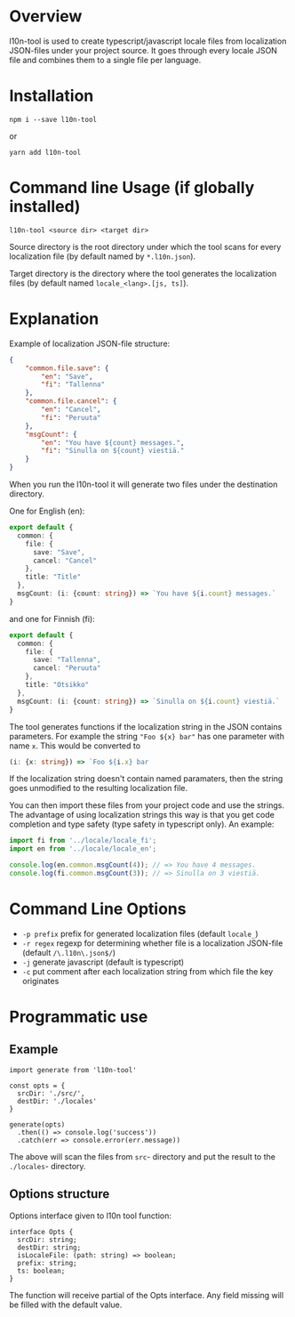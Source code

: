 Overview
========

l10n-tool is used to create typescript/javascript locale files from localization JSON-files under your project source. It goes through every locale JSON file and combines them to a single file per language.

Installation
============
`npm i --save l10n-tool`

or

`yarn add l10n-tool`

Command line Usage (if globally installed)
=====

`l10n-tool <source dir> <target dir>`


Source directory is the root directory under which the tool scans for every localization file (by default named by `*.l10n.json`).

Target directory is the directory where the tool generates the localization files (by default named `locale_<lang>.[js, ts]`).

Explanation
========

Example of localization JSON-file structure:
```json
{
    "common.file.save": {
        "en": "Save",
        "fi": "Tallenna"
    },
    "common.file.cancel": {
        "en": "Cancel",
        "fi": "Peruuta"
    },
    "msgCount": {
        "en": "You have ${count} messages.",
        "fi": "Sinulla on ${count} viestiä."
    }
}
```

When you run the l10n-tool it will generate two files under the destination directory.

One for English (en):

```typescript
export default {
  common: {
    file: {
      save: "Save",
      cancel: "Cancel"
    },
    title: "Title"
  },
  msgCount: (i: {count: string}) => `You have ${i.count} messages.`
}
```

and one for Finnish (fi):

```typescript
export default {
  common: {
    file: {
      save: "Tallenna",
      cancel: "Peruuta"
    },
    title: "Otsikko"
  },
  msgCount: (i: {count: string}) => `Sinulla on ${i.count} viestiä.`
}
```

The tool generates functions if the localization string in the JSON contains parameters. For example the string `"Foo ${x} bar"` has one parameter with name `x`. This would be converted to 
```typescript
(i: {x: string}) => `Foo ${i.x} bar
```

If the localization string doesn't contain named paramaters, then the string goes unmodified to the resulting localization file.

You can then import these files from your project code and use the strings. The advantage of using localization strings this way is that you get code completion and type safety (type safety in typescript only). An example:

```typescript
import fi from '../locale/locale_fi';
import en from '../locale/locale_en';

console.log(en.common.msgCount(4)); // => You have 4 messages.
console.log(fi.common.msgCount(3)); // => Sinulla on 3 viestiä.
```

Command Line Options
=======
* `-p prefix` prefix for generated localization files (default `locale_`)
* `-r regex` regexp for determining whether file is a localization JSON-file (default `/\.l10n\.json$/`)
* `-j` generate javascript (default is typescript)
* `-c` put comment after each localization string from which file the key originates

Programmatic use
================

Example
-------

```
import generate from 'l10n-tool'

const opts = {
  srcDir: './src/',
  destDir: './locales'
}

generate(opts)
  .then(() => console.log('success')) 
  .catch(err => console.error(err.message))
```

The above will scan the files from `src`- directory and put the result to the `./locales`- directory.


Options structure
-------

Options interface given to l10n tool function:

```
interface Opts {
  srcDir: string;
  destDir: string;
  isLocaleFile: (path: string) => boolean;
  prefix: string;
  ts: boolean;
}
```

The function will receive partial of the Opts interface. Any field missing will be filled with the default value.